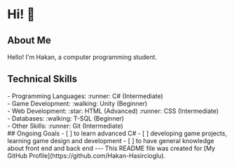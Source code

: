 # Hi! :wave:
## About Me
Hello! I'm Hakan, a computer programming student.
## Technical Skills
<div style="display: flex; justify-content: space-between;">
- Programming Languages:
  :runner: C# (Intermediate)
</div>
   <div style="display: flex; justify-content: space-between;">
- Game Development:
  :walking: Unity (Beginner)
</div>
<div style="display: flex; justify-content: space-between;">
- Web Development:
  :star: HTML (Advanced)
  :runner: CSS (Intermediate)
</div>
</div>
<div style="display: flex; justify-content: space-between;">
- Databases:
  :walking: T-SQL (Beginner)
</div>
<div style="display: flex; justify-content: space-between;">
- Other Skills:
  :runner: Git (Intermediate)
</div>
## Ongoing Goals
- [ ] to learn advanced C#
- [ ] developing game projects, learning game design and development
- [ ] to have general knowledge about front end and back end
---
This README file was created for [My GitHub Profile](https://github.com/Hakan-Hasircioglu).
